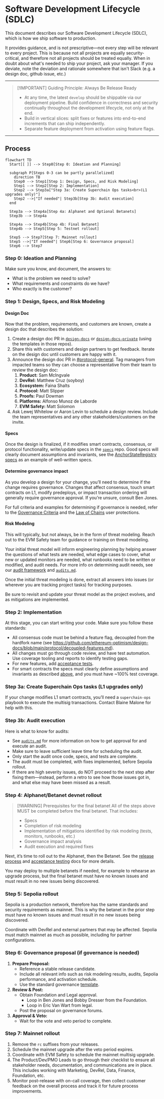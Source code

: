 # Software Development Lifecycle (SDLC)

This document describes our Software Development Lifecycle (SDLC), which is how we ship software to production.

It provides guidance, and is not prescriptive—not every step will be relevant to every project.
This is because not all projects are equally security-critical, and therefore not all projects should be treated equally.
When in doubt about what's needed to ship your project, ask your manager.
If you deviate, note the deviation and rationale somewhere that isn't Slack (e.g. a design doc, github issue, etc.)

---

> [!IMPORTANT] Guiding Principle: Always Be Release Ready
>
> - At any time, the latest `develop` should be shippable via our deployment pipeline. Build confidence in correctness and security continually throughout the development lifecycle, not only at the end.
> - Build in vertical slices: split fixes or features into end-to-end increments that can ship independently.
> - Separate feature deployment from activation using feature flags.

---

## Process

```mermaid
flowchart TD
  Start[[ ]] --> Step0[Step 0: Ideation and Planning]

  subgraph P[Steps 0-3 can be partly parallelized]
    direction TB
    Step0 --> Step1[Step 1: Design, Specs, and Risk Modeling]
    Step1 --> Step2[Step 2: Implementation]
    Step2 --> Step3a["Step 3a: Create Superchain Ops tasks<br>(L1 upgrades only)"]
    Step2 -->|"If needed"| Step3b[Step 3b: Audit execution]
  end

  Step3a --> Step4a[Step 4a: Alphanet and Optional Betanets]
  Step3b --> Step4a

  Step4a --> Step4b[Step 4b: Final Betanet]
  Step4b --> Step5[Step 5: Testnet rollout]

  Step5 --> Step7[Step 7: Mainnet rollout]
  Step5 -->|"If needed"| Step6[Step 6: Governance proposal]
  Step6 --> Step7
```

### Step 0: Ideation and Planning

Make sure you know, and document, the answers to:

- What is the problem we need to solve?
- What requirements and constraints do we have?
- Who exactly is the customer?

### Step 1: Design, Specs, and Risk Modeling

#### Design Doc

Now that the problem, requirements, and customers are known, create a design doc that describes the solution:

1. Create a design doc PR in [`design-docs`](https://github.com/ethereum-optimism/design-docs) or [`design-docs-private`](https://github.com/ethereum-optimism/design-docs-private) (using the templates in those repos).
2. Share this with customers and design partners to get feedback. Iterate on the design doc until customers are happy with it.
3. Announce the design doc PR in [#protocol-general](https://discord.com/channels/1244729134312198194/1244731030301048874). Tag managers from impacted teams so they can choose a representative from their team to review the design doc:
    1. **Product:** Sam McIngvale
    2. **DevRel:** Matthew Cruz (soyboy)
    3. **Ecosystem:** Faina Shalts
    4. **Protocol:** Matt Slipper
    5. **Proofs:** Paul Dowman
    6. **Platforms:** Alfonso Munoz de Laborde
    7. **EVM Safety:** Matt Solomon
4. Ask Lewej Whitelow or Aaron Levin to schedule a design review. Include the team representatives and any other stakeholders/customers on the invite.

#### Specs

Once the design is finalized, if it modifies smart contracts, consensus, or protocol functionality, write/update specs in the [`specs`](https://github.com/ethereum-optimism/specs) repo.
Good specs will clearly document assumptions and invariants, see the [AnchorStateRegistry specs](https://specs.optimism.io/fault-proof/stage-one/anchor-state-registry.html) as an example of well-written specs.

#### Determine governance impact

As you develop a design for your change, you’ll need to determine if the change requires governance.
Changes that affect consensus, touch smart contracts on L1, modify predeploys, or impact transaction ordering will generally require governance approval.
If you’re unsure, consult Ben Jones.

For full criteria and examples for determining if governance is needed, refer to the [Governance Criteria](./governance-criteria.md) and the [Law of Chains](https://github.com/ethereum-optimism/OPerating-manual/blob/main/Law%20of%20Chains.md) user protections.

#### Risk Modeling

This will typically, but not always, be in the form of threat modeling.
Reach out to the EVM Safety team for guidance or training on threat modeling.

Your initial threat model will inform engineering planning by helping answer the questions of what tests are needed,
what edge cases to cover, what new or updated monitors are needed, what runbooks need to be written or modified, and audit needs.
For more info on determining audit needs, see our [audit framework](https://gov.optimism.io/t/op-labs-audit-framework-when-to-get-external-security-review-and-how-to-prepare-for-it/6864) and [`audits.md`](./audits.md).

Once the initial threat modeling is done, extract all answers into issues (or wherever you are tracking project tasks) for tracking purposes.

Be sure to revisit and update your threat model as the project evolves, and as mitigations are implemented.

### Step 2: Implementation

At this stage, you can start writing your code. Make sure you follow these standards:

- All consensus code must be behind a feature flag, decoupled from the hardfork name (see <https://github.com/ethereum-optimism/design-docs/blob/main/protocol/decoupled-features.md>).
- All changes must go through code review, and have test automation. Use coverage tooling and reports to identify testing gaps.
- For new features, add [acceptance tests](./acceptance-testing/index.md).
- For smart contracts the specs must clearly define assumptions and invariants as described [above](#specs), and you must have ~100% test coverage.

### Step 3a: Create Superchain Ops tasks (L1 upgrades only)

If your change modifies L1 smart contracts, you’ll need a `superchain-ops` playbook to execute the multisig transactions.
Contact Blaine Malone for help with this.

### Step 3b: Audit execution

Here is what to know for audits:

- See [`audits.md`](./audits.md) for more information on how to get approval for and execute an audit.
- Make sure to leave sufficient leave time for scheduling the audit.
- Only start the audit once code, specs, and tests are complete.
- The audit must be completed, with fixes implemented, before Sepolia rollout.
- If there are high severity issues, do NOT proceed to the next step after fixing them—instead, perform a retro to see how those issues got in, and what else may have been missed as a result.

### Step 4: Alphanet/Betanet devnet rollout

> [!WARNING] Prerequisites for the final betanet
> All of the steps above MUST be completed before the final betanet. That includes:
>
> - Specs
> - Completion of risk modeling
> - Implementation of mitigations identified by risk modeling (tests, monitors, runbooks, etc.)
> - Governance impact analysis
> - Audit execution and required fixes

Next, it’s time to roll out to the Alphanet, then the Betanet. See the [release process](release-process.md) and [acceptance testing](acceptance-testing/index.md) docs for more details.

You may deploy to multiple betanets if needed, for example to rehearse an upgrade process, but the final betanet must have no known issues and must result in no new issues being discovered.

### Step 5: Sepolia rollout

Sepolia is a production network, therefore has the same standards and security requirements as mainnet.
This is why the betanet in the prior step must have no known issues and must result in no new issues being discovered.

Coordinate with DevRel and external partners that may be affected.
Sepolia must match mainnet as much as possible, including for partner configurations.

### Step 6: Governance proposal (if governance is needed)

1. **Prepare Proposal:**
    - Reference a stable release candidate.
    - Include all relevant info such as risk modeling results, audits, Sepolia performance, and activation schedule.
    - Use the standard governance [template](https://gov.optimism.io/t/season-6-charter-aware-upgrade-proposal-template/8134).
2. **Review & Post:**
    - Obtain Foundation and Legal approval.
        - Loop in Ben Jones and Bobby Dresser from the Foundation.
        - Loop in Eric Van Wart from legal.
    - Post the proposal on governance forums.
3. **Approval & Veto:**
    - Wait for the vote and veto period to complete.

### Step 7: Mainnet rollout

1. Remove the `rc` suffixes from your releases.
2. Schedule the mainnet upgrade after the veto period expires.
3. Coordinate with EVM Safety to schedule the mainnet multisig upgrade.
4. The Product/Dev/PMO Leads to go through their checklist to ensure all stakeholder needs, documentation, and communications are in place. This includes working with Marketing, DevRel, Data, Finance, Foundation, etc.
5. Monitor post-release with on-call coverage, then collect customer feedback on the overall process and track it for future process improvements.
